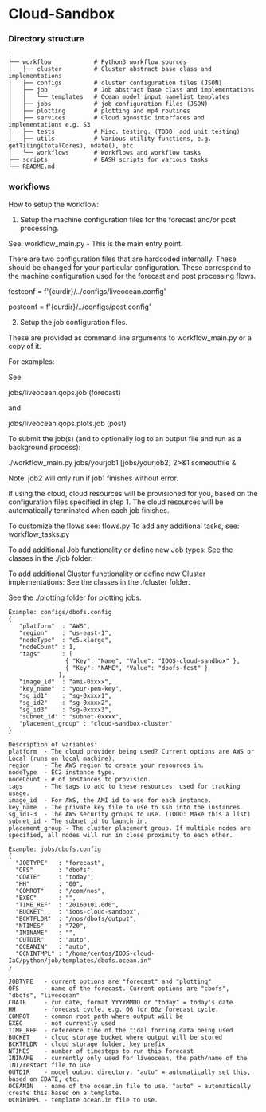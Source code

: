# Cloud-Sandbox

### Directory structure

    .
    ├── workflow            # Python3 workflow sources
    │   ├── cluster         # Cluster abstract base class and implementations 
    │   ├── configs         # cluster configuration files (JSON)
    │   ├── job             # Job abstract base class and implementations
    │   │   └── templates   # Ocean model input namelist templates
    │   ├── jobs            # job configuration files (JSON)
    │   ├── plotting        # plotting and mp4 routines
    │   ├── services        # Cloud agnostic interfaces and implementations e.g. S3
    │   ├── tests           # Misc. testing. (TODO: add unit testing)
    │   ├── utils           # Various utility functions, e.g. getTiling(totalCores), ndate(), etc.
    │   └── workflows       # Workflows and workflow tasks
    ├── scripts             # BASH scripts for various tasks
    └── README.md

### workflows

How to setup the workflow:

1. Setup the machine configuration files for the forecast and/or post processing.

See: workflow_main.py - This is the main entry point. 

There are two configuration files that are hardcoded internally. These should be changed for your particular configuration. These correspond to the machine configuration used for the forecast and post processing flows.

fcstconf = f'{curdir}/../configs/liveocean.config'

postconf = f'{curdir}/../configs/post.config'

2. Setup the job configuration files. 

These are provided as command line arguments to workflow_main.py or a copy of it.

For examples:

See:

 jobs/liveocean.qops.job (forecast)

 and

 jobs/liveocean.qops.plots.job (post)

To submit the job(s) (and to optionally log to an output file and run as a background process):

./workflow_main.py jobs/yourjob1 [jobs/yourjob2] 2>&1 someoutfile &

Note: job2 will only run if job1 finishes without error.

If using the cloud, cloud resources will be provisioned for you, based on the configuration files specified in step 1. The cloud resources will be automatically terminated when each job finishes.

To customize the flows see: flows.py
To add any additional tasks, see: workflow_tasks.py

To add additional Job functionality or define new Job types:
  See the classes in the ./job folder.

To add additional Cluster functionality or define new Cluster implementations:
  See the classes in the ./cluster folder.

See the ./plotting folder for plotting jobs.
```
Example: configs/dbofs.config
{
   "platform"  : "AWS",
   "region"    : "us-east-1",
   "nodeType"  : "c5.xlarge",
   "nodeCount" : 1,
   "tags"      : [ 
                { "Key": "Name", "Value": "IOOS-cloud-sandbox" },
                { "Key": "NAME", "Value": "dbofs-fcst" }
              ],
   "image_id"  : "ami-0xxxx",
   "key_name"  : "your-pem-key",
   "sg_id1"    : "sg-0xxxx1",
   "sg_id2"    : "sg-0xxxx2",
   "sg_id3"    : "sg-0xxxx3",
   "subnet_id" : "subnet-0xxxx",
   "placement_group" : "cloud-sandbox-cluster"
}
```

```
Description of variables:
platform  - The cloud provider being used? Current options are AWS or Local (runs on local machine).
region    - The AWS region to create your resources in.
nodeType  - EC2 instance type.
nodeCount - # of instances to provision.
tags      - The tags to add to these resources, used for tracking usage.
image_id  - For AWS, the AMI id to use for each instance.
key_name  - The private key file to use to ssh into the instances.
sg_id1-3  - The AWS security groups to use. (TODO: Make this a list)
subnet_id - The subnet id to launch in.
placement_group - The cluster placement group. If multiple nodes are specified, all nodes will run in close proximity to each other.
```

```
Example: jobs/dbofs.config
{
  "JOBTYPE"   : "forecast",
  "OFS"       : "dbofs",
  "CDATE"     : "today",
  "HH"        : "00",
  "COMROT"    : "/com/nos",
  "EXEC"      : "",
  "TIME_REF"  : "20160101.0d0",
  "BUCKET"    : "ioos-cloud-sandbox",
  "BCKTFLDR"  : "/nos/dbofs/output",
  "NTIMES"    : "720",
  "ININAME"   : "",
  "OUTDIR"    : "auto",
  "OCEANIN"   : "auto",
  "OCNINTMPL" : "/home/centos/IOOS-cloud-IaC/python/job/templates/dbofs.ocean.in"
}
```

```
JOBTYPE   - current options are "forecast" and "plotting"
OFS       - name of the forecast. Current options are "cbofs", "dbofs", "liveocean"
CDATE     - run date, format YYYYMMDD or "today" = today's date
HH        - forecast cycle, e.g. 06 for 06z forecast cycle.
COMROT    - common root path where output will be
EXEC      - not currently used
TIME_REF  - reference time of the tidal forcing data being used
BUCKET    - cloud storage bucket where output will be stored
BCKTFLDR  - cloud storage folder, key prefix
NTIMES    - number of timesteps to run this forecast
ININAME   - currently only used for liveocean, the path/name of the INI/restart file to use.
OUTDIR    - model output directory. "auto" = automatically set this, based on CDATE, etc.
OCEANIN   - name of the ocean.in file to use. "auto" = automatically create this based on a template.
OCNINTMPL - template ocean.in file to use.
```
